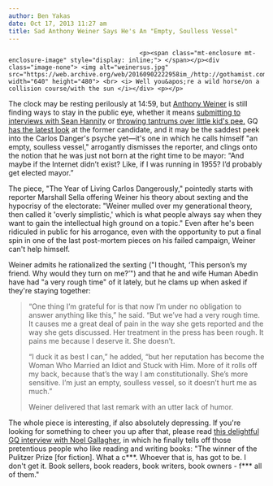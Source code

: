 ```yaml
---
author: Ben Yakas
date: Oct 17, 2013 11:27 am
title: Sad Anthony Weiner Says He's An "Empty, Soulless Vessel"
---
```


	
										<p><span class="mt-enclosure mt-enclosure-image" style="display: inline;"> </span></p><div class="image-none"> <img alt="weinersus.jpg" src="https://web.archive.org/web/20160902222958im_/http://gothamist.com/attachments/nyc_lauren/weinersus.jpg" width="640" height="480"> <br> <i> Well you&apos;re a wild horse/on a collision course/with the sun </i></div> <p></p>

<p>The clock may be resting perilously at 14:59, but <a href="https://web.archive.org/web/20160902222958/http://gothamist.com/tags/anthonyweiner">Anthony Weiner</a> is still finding ways to stay in the public eye, whether it means <a href="https://web.archive.org/web/20160902222958/http://gothamist.com/2013/10/10/in_very_awkward_interview_with.php">submitting to interviews with Sean Hannity</a> or <a href="https://web.archive.org/web/20160902222958/http://gothamist.com/2013/09/23/weiner_finally_throws_inevitable_pl.php">throwing tantrums over little kid&apos;s pee.</a> GQ <a href="https://web.archive.org/web/20160902222958/http://www.gq.com/news-politics/newsmakers/201311/anthony-weiner-carlos-danger-new-york-mayor?mbid=gqpr">has the latest look</a> at the former candidate, and it may be the saddest peek into the Carlos Danger&apos;s psyche yet&#x2014;it&apos;s one in which he calls himself &quot;an empty, soulless vessel,&quot; arrogantly dismisses the reporter, and clings onto the notion that he was just not born at the right time to be mayor: &#x201C;And maybe if the Internet didn&#x2019;t exist? Like, if I was running in 1955? I&#x2019;d probably get elected mayor.&#x201D; </p>

<p>The piece, &quot;The Year of Living Carlos Dangerously,&quot; pointedly starts with reporter Marshall Sella offering Weiner his theory about sexting and the hypocrisy of the electorate: &quot;Weiner mulled over my generational theory, then called it &apos;overly simplistic,&apos; which is what people always say when they want to gain the intellectual high ground on a topic.&quot; Even after he&apos;s been ridiculed in public for his arrogance, even with the opportunity to put a final spin in one of the last post-mortem pieces on his failed campaign, Weiner can&apos;t help himself.</p>

<p>Weiner admits he rationalized the sexting (&quot;I thought, &#x2018;This person&#x2019;s my friend. Why would they turn on me?&#x2019;&quot;) and that he and wife Human Abedin have had &quot;a very rough time&quot; of it lately, but he clams up when asked if they&apos;re staying together: </p>

<blockquote>&#x201C;One thing I&#x2019;m grateful for is that now I&#x2019;m under no obligation to answer anything like this,&#x201D; he said. &#x201C;But we&#x2019;ve had a very rough time. It causes me a great deal of pain in the way she gets reported and the way she gets discussed. Her treatment in the press has been rough. It pains me because I deserve it. She doesn&#x2019;t.

<p>&#x201C;I duck it as best I can,&#x201D; he added, &#x201C;but her reputation has become the Woman Who Married an Idiot and Stuck with Him. More of it rolls off my back, because that&#x2019;s the way I am constitutionally. She&#x2019;s more sensitive. I&#x2019;m just an empty, soulless vessel, so it doesn&#x2019;t hurt me as much.&#x201D;</p>

<p>Weiner delivered that last remark with an utter lack of humor.</p></blockquote><p></p>

<p>The whole piece is interesting, if also absolutely depressing. If you&apos;re looking for something to cheer you up after that, please read <a href="https://web.archive.org/web/20160902222958/http://www.gq-magazine.co.uk/men-of-the-year/home/winners-2013/icon-noel-gallagher">this delightful GQ interview with Noel Gallagher</a>, in which he finally tells off those pretentious people who like reading and writing books: &quot;The winner of the Pulitzer Prize [for fiction]. What a c***. Whoever that is, has got to be. I don&apos;t get it. Book sellers, book readers, book writers, book owners - f*** all of them.&quot;</p>					
										
									
				